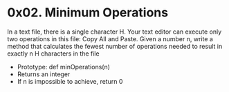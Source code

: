 # 0x02. Minimum Operations
In a text file, there is a single character H. Your text editor can execute only two operations in this file: Copy All and Paste.
Given a number n, write a method that calculates the fewest number of operations needed to result in exactly n H characters in the file
* Prototype: def minOperations(n)
* Returns an integer
* If n is impossible to achieve, return 0
